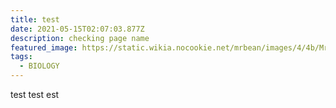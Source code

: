 ```yaml
---
title: test
date: 2021-05-15T02:07:03.877Z
description: checking page name
featured_image: https://static.wikia.nocookie.net/mrbean/images/4/4b/Mr_beans_holiday_ver2.jpg/revision/latest?cb=20181130033425
tags:
  - BIOLOGY
---
```

test test est